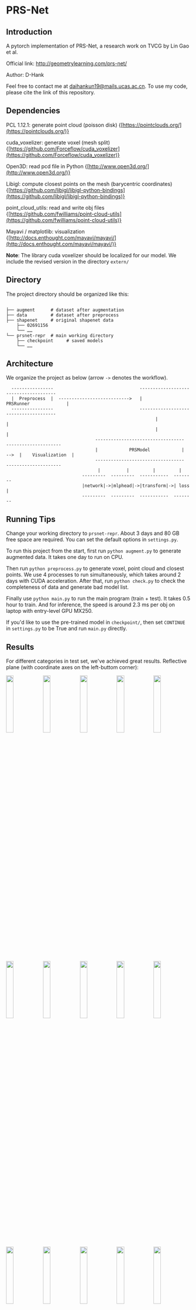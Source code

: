 # PRS-Net

## Introduction
A pytorch implementation of PRS-Net, a research work on TVCG by Lin Gao et al.

Official link: http://geometrylearning.com/prs-net/

Author: D-Hank

Feel free to contact me at [daihankun19@mails.ucas.ac.cn](daihankun19@mails.ucas.ac.cn). To use my code, please cite the link of this repository.

## Dependencies

PCL 1.12.1: generate point cloud (poisson disk) {[https://pointclouds.org/](https://pointclouds.org/)}

cuda_voxelizer: generate voxel (mesh split) {[https://github.com/Forceflow/cuda_voxelizer](https://github.com/Forceflow/cuda_voxelizer)}

Open3D: read pcd file in Python {[http://www.open3d.org/](http://www.open3d.org/)}

Libigl: compute closest points on the mesh (barycentric coordinates) {[https://github.com/libigl/libigl-python-bindings](https://github.com/libigl/libigl-python-bindings)}

point_cloud_utils: read and write obj files {[https://github.com/fwilliams/point-cloud-utils](https://github.com/fwilliams/point-cloud-utils)}

Mayavi / matplotlib: visualization {[http://docs.enthought.com/mayavi/mayavi/](http://docs.enthought.com/mayavi/mayavi/)}

**Note**: The library cuda voxelizer should be localized for our model. We include the revised version in the directory `extern/`

## Directory

The project directory should be organized like this:
```

├── augment      # dataset after augmentation
├── data         # dataset after preprocess
├── shapenet     # original shapenet data
	├── 02691156
	└── ……
└── prsnet-repr  # main working directory
	├── checkpoint     # saved models
	└── ……
```

## Architecture

We organize the project as below (arrow `->` denotes the workflow).

```
  ----------------                                 --------------------------------------
  |  Preprocess  |  --------------------------->   |             PRSRunner              |
  ----------------                                 --------------------------------------
                                                         |                          |
                                                         |                          |
                                  ----------------------------------        ---------------------
                                  |            PRSModel            |   -->  |    Visualization  |
                                  ----------------------------------        ---------------------
                                   |          |         |         |
                             ---------  ---------  -----------  --------
                             |network|->|mlphead|->|transform|->| loss |
                             ---------  ---------  -----------  --------
```

## Running Tips

Change your working directory to `prsnet-repr`. About 3 days and 80 GB free space are required. You can set the default options in `settings.py`.

To run this project from the start, first run `python augment.py` to generate augmented data. It takes one day to run on CPU.

Then run `python preprocess.py` to generate voxel, point cloud and closest points. We use 4 processes to run simultaneously, which takes around 2 days with CUDA acceleration. After that, run `python check.py` to check the completeness of data and generate bad model list.

Finally use `python main.py` to run the main program (train + test). It takes 0.5 hour to train. And for inference, the speed is around 2.3 ms per obj on laptop with entry-level GPU MX250.

If you'd like to use the pre-trained model in `checkpoint/`, then set `CONTINUE` in `settings.py` to be True and run `main.py` directly.

## Results

For different categories in test set, we've achieved great results.
Reflective plane (with coordinate axes on the left-buttom corner):

<img src="teaser/a02691156_829108f586f9d0ac7f5c403400264eea_0.gif" width=20% /><img src="teaser/a02691156_17874281e56ff0fbfca1faa43bb6bc17_0.gif" width=20% /><img src="teaser/a02691156_fb06b00775efdc8e21b85e5214b0d6a7_0.gif" width=20% /><img src="teaser/a02747177_8b071aca0c2cc07c81faebbdea6bd9be_0.gif" width=20% /><img src="teaser/a02828884_133d46d90aa8e1742b76566a81e7d67e_0.gif" width=20% />
<img src="teaser/a02828884_cd052cd64a9f956428baa2ac864e8e40_0.gif" width=20% /><img src="teaser/a02876657_d3ed110edb3b8a4172639f272c5e060d_0.gif" width=20% /><img src="teaser/a02880940_a0ac0c76dbb4b7685430c0f7a585e679_0.gif" width=20% /><img src="teaser/a02958343_4aa7fc4a0c08be8c962283973ea6bbeb_0.gif" width=20% /><img src="teaser/a03046257_5437b68ddffc8f229e5629b793f22d35_0.gif" width=20% />
<img src="teaser/a03624134_a683ed081504a35e4a9a3a0b87d50a92_0.gif" width=20% /><img src="teaser/a03691459_85bbc49aa67149c531baa3c8ee4148cd_0.gif" width=20% /><img src="teaser/a03691459_403649d8cf6b019d5c01f9a624be205a_0.gif" width=20% /><img src="teaser/a04090263_9397161352dec4498bfbe54b5d01550_0.gif" width=20% /><img src="teaser/a04225987_ac2b6924a60a7a87aa4f69d519551495_0.gif" width=20% />
<img src="teaser/a04256520_3bde46b6d6fb84976193d9e76bb15876_0.gif" width=20% /><img src="teaser/a04256520_29bfdc7d14677c6b3d6d3c2fb78160fd_0.gif" width=20% /><img src="teaser/a04256520_79745b6df9447d3419abd93be2967664_0.gif" width=20% /><img src="teaser/a04256520_bdd7a0eb66e8884dad04591c8486ec0_0.gif" width=20% /><img src="teaser/a04256520_c983108db7fcfa3619fb4103277a6b93_0.gif" width=20% />
<img src="teaser/a04379243_290df469e3338a67c3bd24f986301745_0.gif" width=20% /><img src="teaser/a04401088_927b3450c8976f3393078ad6013586e7_0.gif" width=20% /><img src="teaser/a04468005_e5d292b873af06b24c7ef8f59a6ea23a_0.gif" width=20% /><img src="teaser/a04530566_ac5dad64a080899bba2dc6b0ec935a93_0.gif" width=20% /><img src="teaser/a04530566_d271233ccca1e7ee23a3427fc25942e0_0.gif" width=20% />

For generalized objects, the rotation axis:

<img src="teaser/a02828884_cd052cd64a9f956428baa2ac864e8e40_0_r.gif" width=20% /><img src="teaser/a02880940_a0ac0c76dbb4b7685430c0f7a585e679_0_r.gif" width=20% /><img src="teaser/a02933112_73c2405d760e35adf51f77a6d7299806_0_r.gif" width=20% /><img src="teaser/a03691459_23efeac8bd7132ffb96d0ef27244d1aa_0_r.gif" width=20% /><img src="teaser/a04379243_6af7f1e6035abb9570c2e04669f9304e_0_r.gif" width=20% />

## Limitations and Improvement

- Position of the rotation axes

  Motivated by [YuzhuoChen99](https://github.com/YizhuoChen99/PRS-Net)'s implementation, the model can only predict rotation axes near the original point. Even for the already-normalized shapenet dataset, the rotational center is not always near the origin. Therefore the model performs not so well (sometimes disturbed) in some categories.

  The solution is to introduce a shift vector or use the generalized 4×4 rotation matrix.

- Problems with axis-angle representation

  Basically, the network can learn to use tricks for better performance. That is, it can randomly pick three orthogonal axes and set the rotational angle to be $0$  or $2 \pi$. Then both the distance and regularized loss will be relatively low (it's truly a global minima, but there seems no mechanism to avoid this in the official release). So sometimes the training rotation loss looks like:

  <img src="teaser/rotloss.jpg" width=400px />

  After training for a long time, the network can get lazy for rotation. Our solution is to limit the rotation angle in a certain range, say ${\[\pi / 6, \pi\]}$. And there's a little revision in `forward` method of class `MLPHead`. We replace [`rot_out` in line 89 of `model.py`](https://github.com/D-Hank/PRS-Net/blob/8e049f1197b121ab133ef8224358c3dc8ec0e5d2/model.py#L89) by:
  ```python
  lim_rot = torch.cat((torch.clamp(rot_out[ : , : , 0], self.min_cos, self.max_cos).unsqueeze(-1), rot_out[ : , : , 1 : ]), dim = -1)
  rot_out = functional.normalize(lim_rot, p = 2, dim = 2, eps = 1e-12)
  ```
  where we set `self.min_cos = np.cos(np.pi / 2)` and `self.max_cos = np.cos(np.pi / 6 / 2)` in MLPHead's constructor.
  
  Then the rotational sde won't collapse after several hours of training, after which we gain a more reasonable training loss (below) 
  
  <img src="teaser/rotloss_new.jpg" width=400px />
  
  and more satisfying predictions for some categories than the original one (old on the left, new on the right).
  
  <img src="teaser/a03325088_a1bf1c47f2d36f71b362845c6edb57fc_0_old.gif" width=20% /><img src="teaser/a03325088_a1bf1c47f2d36f71b362845c6edb57fc_0.gif" width=20% /><img src="teaser/a03261776_a501174de50b9e675bdc2c2f4721bcd_0_r_old.gif" width=20% /><img src="teaser/a03261776_a501174de50b9e675bdc2c2f4721bcd_0_r.gif" width=20% />


## Acknowledgement

Quaternion: tiny reimplementation of pytorch3D for Quaternion

Pairwise-Cosine: https://github.com/pytorch/pytorch/issues/11202

Reference: He Yue's implementation {[https://github.com/hysssb/PRS_net](https://github.com/hysssb/PRS_net)}

Reference: official release {[https://github.com/IGLICT/PRS-Net](https://github.com/IGLICT/PRS-Net)}
